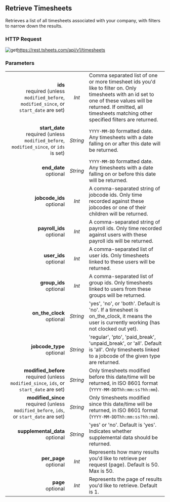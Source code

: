 ## Retrieve Timesheets

Retrieves a list of all timesheets associated with your company, with filters to narrow down the results.

### HTTP Request

<img src="../../images/get.png" alt="get"/><api>https://rest.tsheets.com/api/v1/timesheets</api>

### Parameters

|                |             |             |
| -------------: | :---------: | ----------- |
| **ids**<br/>required (unless `modified_before`, `modified_since`, or `start_date` are set) | _Int_ | Comma separated list of one or more timesheet ids you'd like to filter on. Only timesheets with an id set to one of these values will be returned. If omitted, all timesheets matching other specified filters are returned. |
| **start_date**<br/>required (unless `modified_before`, `modified_since`, or `ids` is set) | _String_ | `YYYY-MM-DD` formatted date. Any timesheets with a date falling on or after this date will be returned. |
| **end_date**<br/>optional | _String_ | `YYYY-MM-DD` formatted date. Any timesheets with a date falling on or before this date will be returned. |
| **jobcode_ids**<br/>optional | _Int_ | A comma-separated string of jobcode ids. Only time recorded against these jobcodes or one of their children will be returned. |
| **payroll_ids**<br/>optional | _Int_ | A comma-separated string of payroll ids. Only time recorded against users with these payroll ids will be returned. |
| **user_ids**<br/>optional | _Int_ | A comma-separated list of user ids. Only timesheets linked to these users will be returned. |
| **group_ids**<br/>optional | _Int_ | A comma-separated list of group ids. Only timesheets linked to users from these groups will be returned. |
| **on_the_clock**<br/>optional | _String_ | 'yes', 'no', or 'both'. Default is 'no'. If a timesheet is on_the_clock, it means the user is currently working (has not clocked out yet). |
| **jobcode_type**<br/>optional | _String_ | 'regular', 'pto', 'paid_break', 'unpaid_break', or 'all'. Default is 'all'. Only timesheets linked to a jobcode of the given type are returned. |
| **modified_before**<br/>required (unless `modified_since`, `ids`, or `start_date` are set) | _String_ | Only timesheets modified before this date/time will be returned, in ISO 8601 format (`YYYY-MM-DDThh:mm:ss?hh:mm`). |
| **modified_since**<br/>required (unless `modified_before`, `ids`, or `start_date` are set) | _String_ | Only timesheets modified since this date/time will be returned, in ISO 8601 format (`YYYY-MM-DDThh:mm:ss?hh:mm`). |
| **supplemental_data**<br/>optional | _String_ | 'yes' or 'no'. Default is 'yes'. Indicates whether supplemental data should be returned. |
| **per_page**<br/>optional | _Int_ | Represents how many results you'd like to retrieve per request (page). Default is 50. Max is 50. |
| **page**<br/>optional | _Int_ | Represents the page of results you'd like to retrieve. Default is 1. |

